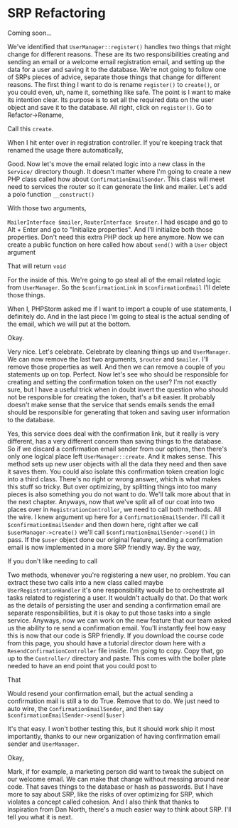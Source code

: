 # SRP Refactoring

Coming soon...

We've identified that `UserManager::register()` handles two things that might change for
different reasons. These are its two responsibilities creating and sending an email
or a welcome email registration email, and setting up the data for a user and saving
it to the database. We're not going to follow one of SRPs pieces of advice, separate
those things that change for different reasons. The first thing I want to do is
rename `register()` to `create()`, or you could even, uh, name it, something like safe. The
point is I want to make its intention clear. Its purpose is to set all the required
data on the user object and save it to the database. All right, click on `register()`. Go
to Refactor->Rename,

Call this `create`.

When I hit enter over in registration controller. If you're keeping track that
renamed the usage there automatically,

Good. Now let's move the email related logic into a new class in the `Service/`
directory though. It doesn't matter where I'm going to create a new PHP class called
how about `ConfirmationEmailSender`. This class will meet need to services the router
so it can generate the link and mailer. Let's add a polo function `__construct()`

With those two arguments,

`MailerInterface $mailer`, `RouterInterface $router`. I had escape and go to Alt + Enter
and go to "Initialize properties". And I'll initialize both those properties. Don't
need this extra PHP dock up here anymore. Now we can create a public function on here
called how about `send()` with a `User` object argument

That will return `void`

For the inside of this. We're going to go steal all of the email related logic from
`UserManager`. So the `$confirmationLink` in `$confirmationEmail` I'll delete those
things.

When I, PHPStorm asked me if I want to import a couple of use statements, I definitely do. And
in the last piece I'm going to steal is the actual sending of the email, which we
will put at the bottom.

Okay.

Very nice. Let's celebrate. Celebrate by cleaning things up and `UserManager`. We can
now remove the last two arguments, `$router` and `$mailer`. I'll remove those properties as
well. And then we can remove a couple of you statements up on top. Perfect. Now let's
see who should be responsible for creating and setting the confirmation token on the
user? I'm not exactly sure, but I have a useful trick when in doubt invert the
question who should not be responsible for creating the token, that's a bit easier.
It probably doesn't make sense that the service that sends emails sends the email
should be responsible for generating that token and saving user information to the
database.

Yes, this service does deal with the confirmation link, but it really is very
different, has a very different concern than saving things to the database. So if we
discard a confirmation email sender from our options, then there's only one logical
place left `UserManager::create`. And it makes sense. This method sets up new user
objects with all the data they need and then save it saves them. You could also
isolate this confirmation token creation logic into a third class. There's no right
or wrong answer, which is what makes this stuff so tricky. But over optimizing, by
splitting things into too many pieces is also something you do not want to do. We'll
talk more about that in the next chapter. Anyways, now that we've split all of our
coat into two places over in `RegistrationController`, we need to call both methods.
All the wire. I knew argument up here for a `ConfirmationEmailSender`. I'll call it
`$confirmationEmailSender` and then down here, right after we call 
`$userManager->create()` we'll call `$confirmationEmailSender->send()` in pass. 
If the `$user` object done our original feature, sending a confirmation email 
is now implemented in a more SRP friendly way. By the way,

If you don't like needing to call

Two methods, whenever you're registering a new user, no problem. You can extract
these two calls into a new class called maybe `UserRegistrationHandler` it's one
responsibility would be to orchestrate all tasks related to registering a user. It
wouldn't actually do that. Do that work as the details of persisting the user and
sending a confirmation email are separate responsibilities, but it is okay to put
those tasks into a single service. Anyways, now we can work on the new feature that
our team asked us the ability to re send a confirmation email. You'll instantly feel
how easy this is now that our code is SRP friendly. If you download the course code
from this page, you should have a tutorial director down here with a 
`ResendConfirmationController` file inside. I'm going to copy. Copy that, go up to the
`Controller/` directory and paste. This comes with the boiler plate needed to have an
end point that you could post to

That

Would resend your confirmation email, but the actual sending a confirmation mail is
still a to do True. Remove that to do. We just need to auto wire, the 
`ConfirmationEmailSender`, and then say `$confirmationEmailSender->send($user)`

It's that easy. I won't bother testing this, but it should work ship it most
importantly, thanks to our new organization of having confirmation email sender and
`UserManager`.

Okay,

Mark, if for example, a marketing person did want to tweak the subject on our welcome
email. We can make that change without messing around near code. That saves things to
the database or hash as passwords. But I have more to say about SRP, like the risks
of over optimizing for SRP, which violates a concept called cohesion. And I also
think that thanks to inspiration from Dan North, there's a much easier way to think
about SRP. I'll tell you what it is next.

